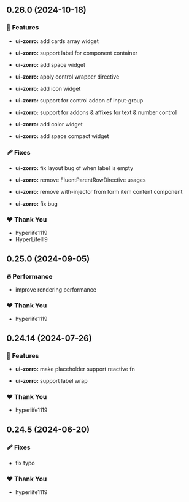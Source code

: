## 0.26.0 (2024-10-18)


### 🚀 Features

- **ui-zorro:** add cards array widget

- **ui-zorro:** support label for component container

- **ui-zorro:** add space widget

- **ui-zorro:** apply control wrapper directive

- **ui-zorro:** add icon widget

- **ui-zorro:** support for control addon of input-group

- **ui-zorro:** support for addons & affixes for text & number control

- **ui-zorro:** add color widget

- **ui-zorro:** add space compact widget


### 🩹 Fixes

- **ui-zorro:** fix layout bug of when label is empty

- **ui-zorro:** remove FluentParentRowDirective usages

- **ui-zorro:** remove with-injector from form item content component

- **ui-zorro:** fix bug


### ❤️  Thank You

- hyperlife1119
- HyperLifelll9

## 0.25.0 (2024-09-05)


### 🔥 Performance

- improve rendering performance


### ❤️  Thank You

- hyperlife1119

## 0.24.14 (2024-07-26)


### 🚀 Features

- **ui-zorro:** make placeholder support reactive fn

- **ui-zorro:** support label wrap


### ❤️  Thank You

- hyperlife1119

## 0.24.5 (2024-06-20)


### 🩹 Fixes

- fix typo


### ❤️  Thank You

- hyperlife1119
